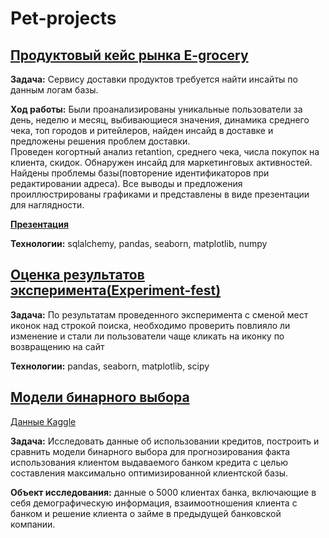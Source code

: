 # Pet-projects

## [Продуктовый кейс рынка E-grocery](https://nbviewer.jupyter.org/github/dmitriizakhar/egrocery-case/blob/main/product-case.ipynb)

**Задача:** Сервису доставки продуктов требуется найти инсайты по данным логам базы. 

**Ход работы:** Были проанализированы уникальные пользователи за день, неделю и месяц, выбивающиеся значения, динамика среднего чека, топ городов и ритейлеров, найден инсайд в доставке и предложены решения проблем доставки.  
Проведен когортный анализ retantion, среднего чека, числа покупок на клиента, скидок. Обнаружен инсайд для маркетинговых активностей. Найдены проблемы базы(повторение идентификаторов при редактировании адреса). 
Все выводы и предложения проиллюстрированы графиками и представлены в виде презентации для наглядности. 

**[Презентация](https://nbviewer.jupyter.org/github/dmitriizakhar/egrocery-case/blob/main/presentation.pdf)**

**Технологии:** sqlalchemy, pandas, seaborn, matplotlib, numpy

## [Оценка результатов эксперимента(Experiment-fest)](https://nbviewer.jupyter.org/github/dmitriizakhar/pet-projects/blob/main/experiment.ipynb)

**Задача:** По результатам проведенного эксперимента с сменой мест иконок над строкой поиска, необходимо проверить повлияло ли изменение и стали ли пользователи чаще кликать на иконку по возвращению на сайт

**Технологии:** pandas, seaborn, matplotlib, scipy

## [Модели бинарного выбора](https://nbviewer.jupyter.org/github/dmitriizakhar/pet-projects/blob/main/binary-models.ipynb)
[Данные Kaggle](https://www.kaggle.com/pritech/bank-personal-loan-modellingthera-bank)

**Задача:** Исследовать данные об использовании кредитов, построить и сравнить модели бинарного выбора для прогнозирования факта использования клиентом выдаваемого банком кредита с целью составления максимально оптимизированной клиентской базы. 

**Объект исследования:** данные о 5000 клиентах банка, включающие в себя демографическую информация, взаимоотношения клиента с банком и решение клиента о займе в предыдущей банковской компании. 


